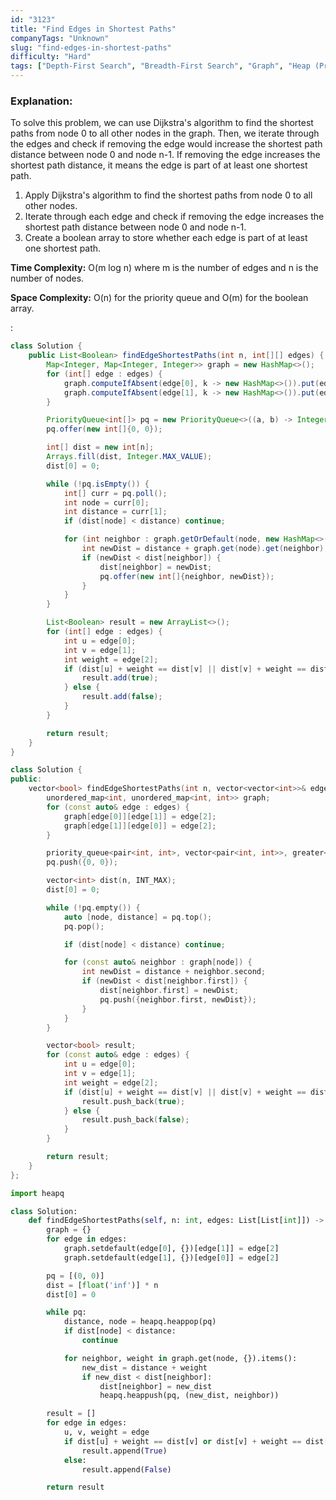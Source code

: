 ```yaml
---
id: "3123"
title: "Find Edges in Shortest Paths"
companyTags: "Unknown"
slug: "find-edges-in-shortest-paths"
difficulty: "Hard"
tags: ["Depth-First Search", "Breadth-First Search", "Graph", "Heap (Priority Queue)", "Shortest Path"]
---
```


### Explanation:
To solve this problem, we can use Dijkstra's algorithm to find the shortest paths from node 0 to all other nodes in the graph. Then, we iterate through the edges and check if removing the edge would increase the shortest path distance between node 0 and node n-1. If removing the edge increases the shortest path distance, it means the edge is part of at least one shortest path.

1. Apply Dijkstra's algorithm to find the shortest paths from node 0 to all other nodes.
2. Iterate through each edge and check if removing the edge increases the shortest path distance between node 0 and node n-1.
3. Create a boolean array to store whether each edge is part of at least one shortest path.

**Time Complexity:** O(m log n) where m is the number of edges and n is the number of nodes.

**Space Complexity:** O(n) for the priority queue and O(m) for the boolean array.

:

```java
class Solution {
    public List<Boolean> findEdgeShortestPaths(int n, int[][] edges) {
        Map<Integer, Map<Integer, Integer>> graph = new HashMap<>();
        for (int[] edge : edges) {
            graph.computeIfAbsent(edge[0], k -> new HashMap<>()).put(edge[1], edge[2]);
            graph.computeIfAbsent(edge[1], k -> new HashMap<>()).put(edge[0], edge[2]);
        }

        PriorityQueue<int[]> pq = new PriorityQueue<>((a, b) -> Integer.compare(a[1], b[1]));
        pq.offer(new int[]{0, 0});

        int[] dist = new int[n];
        Arrays.fill(dist, Integer.MAX_VALUE);
        dist[0] = 0;

        while (!pq.isEmpty()) {
            int[] curr = pq.poll();
            int node = curr[0];
            int distance = curr[1];
            if (dist[node] < distance) continue;

            for (int neighbor : graph.getOrDefault(node, new HashMap<>()).keySet()) {
                int newDist = distance + graph.get(node).get(neighbor);
                if (newDist < dist[neighbor]) {
                    dist[neighbor] = newDist;
                    pq.offer(new int[]{neighbor, newDist});
                }
            }
        }

        List<Boolean> result = new ArrayList<>();
        for (int[] edge : edges) {
            int u = edge[0];
            int v = edge[1];
            int weight = edge[2];
            if (dist[u] + weight == dist[v] || dist[v] + weight == dist[u]) {
                result.add(true);
            } else {
                result.add(false);
            }
        }

        return result;
    }
}
```

```cpp
class Solution {
public:
    vector<bool> findEdgeShortestPaths(int n, vector<vector<int>>& edges) {
        unordered_map<int, unordered_map<int, int>> graph;
        for (const auto& edge : edges) {
            graph[edge[0]][edge[1]] = edge[2];
            graph[edge[1]][edge[0]] = edge[2];
        }

        priority_queue<pair<int, int>, vector<pair<int, int>>, greater<pair<int, int>>> pq;
        pq.push({0, 0});

        vector<int> dist(n, INT_MAX);
        dist[0] = 0;

        while (!pq.empty()) {
            auto [node, distance] = pq.top();
            pq.pop();

            if (dist[node] < distance) continue;

            for (const auto& neighbor : graph[node]) {
                int newDist = distance + neighbor.second;
                if (newDist < dist[neighbor.first]) {
                    dist[neighbor.first] = newDist;
                    pq.push({neighbor.first, newDist});
                }
            }
        }

        vector<bool> result;
        for (const auto& edge : edges) {
            int u = edge[0];
            int v = edge[1];
            int weight = edge[2];
            if (dist[u] + weight == dist[v] || dist[v] + weight == dist[u]) {
                result.push_back(true);
            } else {
                result.push_back(false);
            }
        }

        return result;
    }
};
```

```python
import heapq

class Solution:
    def findEdgeShortestPaths(self, n: int, edges: List[List[int]]) -> List[bool]:
        graph = {}
        for edge in edges:
            graph.setdefault(edge[0], {})[edge[1]] = edge[2]
            graph.setdefault(edge[1], {})[edge[0]] = edge[2]

        pq = [(0, 0)]
        dist = [float('inf')] * n
        dist[0] = 0

        while pq:
            distance, node = heapq.heappop(pq)
            if dist[node] < distance:
                continue

            for neighbor, weight in graph.get(node, {}).items():
                new_dist = distance + weight
                if new_dist < dist[neighbor]:
                    dist[neighbor] = new_dist
                    heapq.heappush(pq, (new_dist, neighbor))

        result = []
        for edge in edges:
            u, v, weight = edge
            if dist[u] + weight == dist[v] or dist[v] + weight == dist[u]:
                result.append(True)
            else:
                result.append(False)

        return result
```